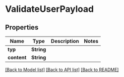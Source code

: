 # ValidateUserPayload

## Properties
Name | Type | Description | Notes
------------ | ------------- | ------------- | -------------
**typ** | **String** |  | 
**content** | **String** |  | 

[[Back to Model list]](../README.md#documentation-for-models) [[Back to API list]](../README.md#documentation-for-api-endpoints) [[Back to README]](../README.md)


